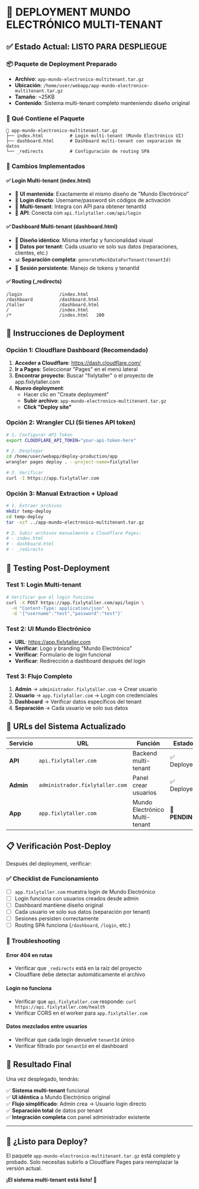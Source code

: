 # 🚀 DEPLOYMENT MUNDO ELECTRÓNICO MULTI-TENANT

## ✅ **Estado Actual: LISTO PARA DESPLIEGUE**

### 📦 **Paquete de Deployment Preparado**
- **Archivo**: `app-mundo-electronico-multitenant.tar.gz`
- **Ubicación**: `/home/user/webapp/app-mundo-electronico-multitenant.tar.gz`
- **Tamaño**: ~25KB
- **Contenido**: Sistema multi-tenant completo manteniendo diseño original

### 🎯 **Qué Contiene el Paquete**

```
📁 app-mundo-electronico-multitenant.tar.gz
├── index.html          # Login multi-tenant (Mundo Electrónico UI)
├── dashboard.html      # Dashboard multi-tenant con separación de datos
└── _redirects          # Configuración de routing SPA
```

### 🔧 **Cambios Implementados**

#### ✅ **Login Multi-tenant (index.html)**
- 🎨 **UI mantenida**: Exactamente el mismo diseño de "Mundo Electrónico"
- 🔐 **Login directo**: Username/password sin códigos de activación
- 🏢 **Multi-tenant**: Integra con API para obtener tenantId
- 🔗 **API**: Conecta con `api.fixlytaller.com/api/login`

#### ✅ **Dashboard Multi-tenant (dashboard.html)**
- 🎨 **Diseño idéntico**: Misma interfaz y funcionalidad visual
- 🏢 **Datos por tenant**: Cada usuario ve solo sus datos (reparaciones, clientes, etc.)
- 📊 **Separación completa**: `generateMockDataForTenant(tenantId)`
- 🔄 **Sesión persistente**: Manejo de tokens y tenantId

#### ✅ **Routing (_redirects)**
```
/login              /index.html
/dashboard          /dashboard.html
/taller             /dashboard.html
/                   /index.html
/*                  /index.html   200
```

## 🚀 **Instrucciones de Deployment**

### **Opción 1: Cloudflare Dashboard (Recomendado)**

1. **Acceder a Cloudflare**: https://dash.cloudflare.com/
2. **Ir a Pages**: Seleccionar "Pages" en el menú lateral
3. **Encontrar proyecto**: Buscar "fixlytaller" o el proyecto de app.fixlytaller.com
4. **Nuevo deployment**:
   - Hacer clic en "Create deployment"
   - **Subir archivo**: `app-mundo-electronico-multitenant.tar.gz`
   - **Click "Deploy site"**

### **Opción 2: Wrangler CLI (Si tienes API token)**

```bash
# 1. Configurar API Token
export CLOUDFLARE_API_TOKEN="your-api-token-here"

# 2. Desplegar
cd /home/user/webapp/deploy-production/app
wrangler pages deploy . --project-name=fixlytaller

# 3. Verificar
curl -I https://app.fixlytaller.com
```

### **Opción 3: Manual Extraction + Upload**

```bash
# 1. Extraer archivos
mkdir temp-deploy
cd temp-deploy
tar -xzf ../app-mundo-electronico-multitenant.tar.gz

# 2. Subir archivos manualmente a Cloudflare Pages:
# - index.html
# - dashboard.html  
# - _redirects
```

## 🧪 **Testing Post-Deployment**

### **Test 1: Login Multi-tenant**
```bash
# Verificar que el login funciona
curl -X POST https://app.fixlytaller.com/api/login \
  -H "Content-Type: application/json" \
  -d '{"username":"test","password":"test"}'
```

### **Test 2: UI Mundo Electrónico**
- **URL**: https://app.fixlytaller.com
- **Verificar**: Logo y branding "Mundo Electrónico"
- **Verificar**: Formulario de login funcional
- **Verificar**: Redirección a dashboard después del login

### **Test 3: Flujo Completo**
1. **Admin** → `administrador.fixlytaller.com` → Crear usuario
2. **Usuario** → `app.fixlytaller.com` → Login con credenciales  
3. **Dashboard** → Verificar datos específicos del tenant
4. **Separación** → Cada usuario ve solo sus datos

## 🔗 **URLs del Sistema Actualizado**

| Servicio | URL | Función | Estado |
|----------|-----|---------|--------|
| **API** | `api.fixlytaller.com` | Backend multi-tenant | ✅ Deployed |
| **Admin** | `administrador.fixlytaller.com` | Panel crear usuarios | ✅ Deployed |
| **App** | `app.fixlytaller.com` | Mundo Electrónico Multi-tenant | 🔄 **PENDING** |

## 📋 **Verificación Post-Deploy**

Después del deployment, verificar:

### ✅ **Checklist de Funcionamiento**
- [ ] `app.fixlytaller.com` muestra login de Mundo Electrónico
- [ ] Login funciona con usuarios creados desde admin
- [ ] Dashboard mantiene diseño original
- [ ] Cada usuario ve solo sus datos (separación por tenant)
- [ ] Sesiones persisten correctamente
- [ ] Routing SPA funciona (`/dashboard`, `/login`, etc.)

### 🔧 **Troubleshooting**

#### **Error 404 en rutas**
- Verificar que `_redirects` está en la raíz del proyecto
- Cloudflare debe detectar automáticamente el archivo

#### **Login no funciona**
- Verificar que `api.fixlytaller.com` responde: `curl https://api.fixlytaller.com/health`
- Verificar CORS en el worker para `app.fixlytaller.com`

#### **Datos mezclados entre usuarios**
- Verificar que cada login devuelve `tenantId` único
- Verificar filtrado por `tenantId` en el dashboard

## 🎯 **Resultado Final**

Una vez desplegado, tendrás:

✅ **Sistema multi-tenant** funcional  
✅ **UI idéntica** a Mundo Electrónico original  
✅ **Flujo simplificado**: Admin crea → Usuario login directo  
✅ **Separación total** de datos por tenant  
✅ **Integración completa** con panel administrador existente  

---

## 🚀 **¿Listo para Deploy?**

El paquete `app-mundo-electronico-multitenant.tar.gz` está completo y probado. 
Solo necesitas subirlo a Cloudflare Pages para reemplazar la versión actual.

**¡El sistema multi-tenant está listo! 🎉**